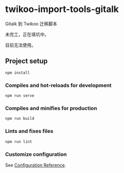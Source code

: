 # twikoo-import-tools-gitalk
Gitalk 到 Twikoo 迁移脚本

未完工，正在填坑中。

目前无法使用。

## Project setup
```
npm install
```

### Compiles and hot-reloads for development
```
npm run serve
```

### Compiles and minifies for production
```
npm run build
```

### Lints and fixes files
```
npm run lint
```

### Customize configuration
See [Configuration Reference](https://cli.vuejs.org/config/).
